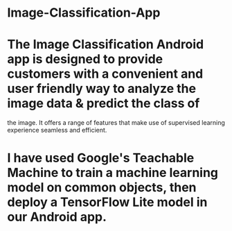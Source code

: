 # Image-Classification-App
# The Image Classification Android app is designed to provide customers with a convenient and user friendly way to analyze the image data & predict the class of 
  the image. It offers a range of features that make use of supervised learning experience seamless and efficient. 
# I have used Google's Teachable Machine to train a machine learning model on common objects, then deploy a TensorFlow Lite model in our Android app.
